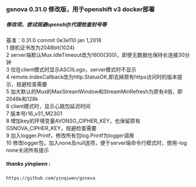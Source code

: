 ### gsnova 0.31.0 修改版，用于openshift v3 docker部署  

  
##### 修改项，尝试规避openshift代理检查封号等  
基准：0.31.0 commit 0e3e110 jan 1,2018  
1 随机证书改为2048bit(1024)  
2 server端默认Mux.IdleTimeout改为1800(300)，即使无数据也保持长连接30分钟  
3 仅在client模式时显示ASCIILogo，server模式时不显示  
4 remote.indexCallback改为http.StatusOK,即去掉原有https访问时的版本提示，规避检查需要  
5 加大默认的Mux的MaxStreamWindow和StreamMinRefresh为原有4倍，即2048k和128k  
6 client模式时，显示心跳包延迟时间  
7 版本号r16_v31_M23G1  
8 增加key的环境变量AVONSG_CIPHER_KEY，也保留原有GSNOVA_CIPHER_KEY，规避检查需要  
9 加入logger.Printf，修改所有包log.Printf为logger调用  
10 修改logger包，加入none及null选项，便于server端命令行模式时，使用-log none关闭所有提示  
  
  
  
##### thanks yinqiwen :  
	https://github.com/yinqiwen/gsnova  
  
  
  
